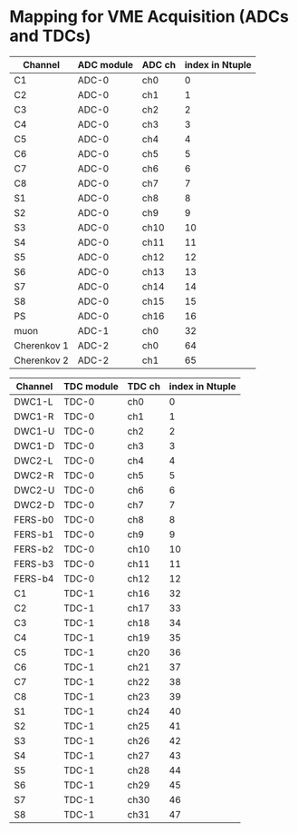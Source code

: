 # Mapping for VME Acquisition (ADCs and TDCs)

**Channel** | **ADC module** | **ADC ch** | **index in Ntuple**
------------ | ------------- | ------------- | -------------
C1 | ADC-0 | ch0 | 0
C2 | ADC-0 | ch1 | 1
C3 | ADC-0 | ch2 | 2
C4 | ADC-0 | ch3 | 3
C5 | ADC-0 | ch4 | 4
C6 | ADC-0 | ch5 | 5
C7 | ADC-0 | ch6 | 6
C8 | ADC-0 | ch7 | 7
S1 | ADC-0 | ch8 | 8
S2 | ADC-0 | ch9 | 9
S3 | ADC-0 | ch10 | 10
S4 | ADC-0 | ch11 | 11
S5 | ADC-0 | ch12 | 12
S6 | ADC-0 | ch13 | 13
S7 | ADC-0 | ch14 | 14
S8 | ADC-0 | ch15 | 15
PS | ADC-0 | ch16 | 16
muon | ADC-1 | ch0 | 32
Cherenkov 1 | ADC-2 | ch0 | 64
Cherenkov 2 | ADC-2 | ch1 | 65

**Channel** | **TDC module** | **TDC ch** | **index in Ntuple**  
------------ | ------------- | -------------|-------------
DWC1-L | TDC-0 | ch0 | 0
DWC1-R | TDC-0 | ch1 | 1
DWC1-U | TDC-0 | ch2 | 2
DWC1-D | TDC-0 | ch3 | 3
DWC2-L | TDC-0 | ch4 | 4
DWC2-R | TDC-0 | ch5 | 5
DWC2-U | TDC-0 | ch6 | 6
DWC2-D | TDC-0 | ch7 | 7
FERS-b0 | TDC-0 | ch8 | 8
FERS-b1 | TDC-0 | ch9 | 9
FERS-b2 | TDC-0 | ch10 | 10
FERS-b3 | TDC-0 | ch11 | 11
FERS-b4 | TDC-0 | ch12 | 12
C1 | TDC-1 | ch16 | 32
C2 | TDC-1 | ch17 | 33
C3 | TDC-1 | ch18 | 34
C4 | TDC-1 | ch19 | 35
C5 | TDC-1 | ch20 | 36
C6 | TDC-1 | ch21 | 37
C7 | TDC-1 | ch22 | 38
C8 | TDC-1 | ch23 | 39
S1 | TDC-1 | ch24 | 40
S2 | TDC-1 | ch25 | 41
S3 | TDC-1 | ch26 | 42
S4 | TDC-1 | ch27 | 43
S5 | TDC-1 | ch28 | 44
S6 | TDC-1 | ch29 | 45
S7 | TDC-1 | ch30 | 46
S8 | TDC-1 | ch31 | 47


